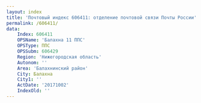 ```yaml
---
layout: index
title: 'Почтовый индекс 606411: отделение почтовой связи Почты России'
permalink: /606411/
data:
    Index: 606411
    OPSName: 'Балахна 11 ППС'
    OPSType: ППС
    OPSSubm: 606429
    Region: 'Нижегородская область'
    Autonom: ''
    Area: 'Балахнинский район'
    City: Балахна
    City1: ''
    ActDate: '20171002'
    IndexOld: ''
---
```

